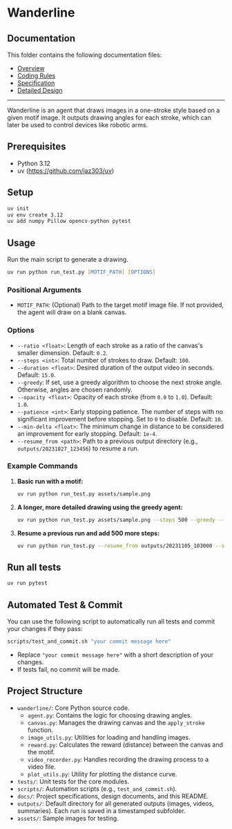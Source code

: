 # Wanderline

## Documentation

This folder contains the following documentation files:

- [Overview](README.md)
- [Coding Rules](coding_rules.md)
- [Specification](specification.md)
- [Detailed Design](detailed_design.md)

---

Wanderline is an agent that draws images in a one-stroke style based on a given motif image. It outputs drawing angles for each stroke, which can later be used to control devices like robotic arms.

## Prerequisites

- Python 3.12
- uv (https://github.com/jaz303/uv)

## Setup

```zsh
uv init
uv env create 3.12
uv add numpy Pillow opencv-python pytest
```

## Usage

Run the main script to generate a drawing.

```zsh
uv run python run_test.py [MOTIF_PATH] [OPTIONS]
```

### Positional Arguments
- `MOTIF_PATH`: (Optional) Path to the target motif image file. If not provided, the agent will draw on a blank canvas.

### Options
- `--ratio <float>`: Length of each stroke as a ratio of the canvas's smaller dimension. Default: `0.2`.
- `--steps <int>`: Total number of strokes to draw. Default: `100`.
- `--duration <float>`: Desired duration of the output video in seconds. Default: `15.0`.
- `--greedy`: If set, use a greedy algorithm to choose the next stroke angle. Otherwise, angles are chosen randomly.
- `--opacity <float>`: Opacity of each stroke (from `0.0` to `1.0`). Default: `1.0`.
- `--patience <int>`: Early stopping patience. The number of steps with no significant improvement before stopping. Set to `0` to disable. Default: `10`.
- `--min-delta <float>`: The minimum change in distance to be considered an improvement for early stopping. Default: `1e-4`.
- `--resume_from <path>`: Path to a previous output directory (e.g., `outputs/20231027_123456`) to resume a run.

### Example Commands

1.  **Basic run with a motif:**
    ```zsh
    uv run python run_test.py assets/sample.png
    ```

2.  **A longer, more detailed drawing using the greedy agent:**
    ```zsh
    uv run python run_test.py assets/sample.png --steps 500 --greedy --opacity 0.5 --patience 20
    ```

3.  **Resume a previous run and add 500 more steps:**
    ```zsh
    uv run python run_test.py --resume_from outputs/20231105_103000 --steps 500
    ```

## Run all tests
```zsh
uv run pytest
```

## Automated Test & Commit

You can use the following script to automatically run all tests and commit your changes if they pass:

```zsh
scripts/test_and_commit.sh "your commit message here"
```

- Replace `"your commit message here"` with a short description of your changes.
- If tests fail, no commit will be made.

## Project Structure

- `wanderline/`: Core Python source code.
  - `agent.py`: Contains the logic for choosing drawing angles.
  - `canvas.py`: Manages the drawing canvas and the `apply_stroke` function.
  - `image_utils.py`: Utilities for loading and handling images.
  - `reward.py`: Calculates the reward (distance) between the canvas and the motif.
  - `video_recorder.py`: Handles recording the drawing process to a video file.
  - `plot_utils.py`: Utility for plotting the distance curve.
- `tests/`: Unit tests for the core modules.
- `scripts/`: Automation scripts (e.g., `test_and_commit.sh`).
- `docs/`: Project specifications, design documents, and this README.
- `outputs/`: Default directory for all generated outputs (images, videos, summaries). Each run is saved in a timestamped subfolder.
- `assets/`: Sample images for testing.

